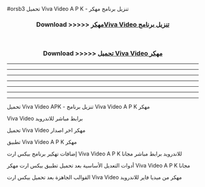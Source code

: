 #orsb3 تحميل Viva Video  A P K - تنزيل برنامج مهكر



<div align="center">
<h3>Download >>>>> <a href="https://runaway1.web.app/?sq=Viva Video ">مهكرViva Video  تنزيل برنامج</a></h3><br>

<h3>Download >>>>> <a href="https://runaway1.web.app/?sq=Viva Video ">تحميل Viva Video  مهكر</a></h3>
</div>


----------------------------------------------------------

----------------------------------------------------------

----------------------------------------------------------

----------------------------------------------------------

----------------------------------------------------------

----------------------------------------------------------

----------------------------------------------------------

تحميل Viva Video  APK - تنزيل برنامج Viva Video  A P K مهكر

Viva Video  برابط مباشر للاندرويد

تحميل Viva Video  مهكر اخر اصدار

تطبيق Viva Video  A P K مهكر

إضافات تهكير برنامج بيكس ارت Viva Video  A P K للاندرويد برابط مباشر مجانا

أدوات التعديل الأساسية بعد تحميل تطبيق بيكس ارت مهكر Viva Video  A P K مجانا

القوالب الجاهزة بعد تحميل بيكس ارت Viva Video  مهكر من ميديا فاير للاندرويد


